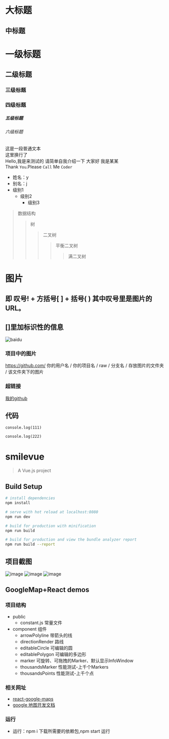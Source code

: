 大标题
=
中标题
-
# 一级标题
## 二级标题
### 三级标题
### 四级标题
##### 五级标题
###### 六级标题
这是一段普通文本<br>
这里换行了<br>
    Hello,我是来测试的
    请简单自我介绍一下
    大家好
    我是某某
   <br>
Thank `You`.Please `Call` Me `Coder`<br>
* 姓名：y<br>
* 别名：j<br>
* 级别1
  * 级别2
    * 级别3
>数据结构
>>树
>>>二叉树
>>>>平衡二叉树  
>>>>>满二叉树  

图片
=
即 叹号! + 方括号[ ] + 括号( ) 其中叹号里是图片的URL。
-
[]里加标识性的信息
-
![baidu](http://www.baidu.com/img/bdlogo.gif "百度logo")  

### 项目中的图片
https://github.com/ 你的用户名 / 你的项目名 / raw / 分支名 / 存放图片的文件夹 / 该文件夹下的图片

### 超链接
[我的github](https://github.com/yujianli "yjl")

代码
-

```
console.log(111)
```

```
console.log(222)
```

# smilevue

> A Vue.js project

## Build Setup

``` bash
# install dependencies
npm install

# serve with hot reload at localhost:8080
npm run dev

# build for production with minification
npm run build

# build for production and view the bundle analyzer report
npm run build --report
```

## 项目截图
![image](https://github.com/yujianli/VueProject/blob/master/src/assets/screenshot/intro_1.jpg)
![image](https://github.com/yujianli/VueProject/blob/master/src/assets/screenshot/intro_2.jpg)
![image](https://github.com/yujianli/VueProject/blob/master/src/assets/screenshot/intro_3.jpg)





## GoogleMap+React demos
### 项目结构
- public
  - constant.js 常量文件
- component 组件
    - arrowPolyline 带箭头的线
    - directionRender 路线
    - editableCircle 可编辑的圆
    - editablePolygon 可编辑的多边形
    - marker 可旋转、可拖拽的Marker、默认显示InfoWindow
    - thousandsMarker 性能测试-上千个Markers
    - thousandsPoints 性能测试-上千个点
### 相关网址
- [react-google-maps](https://github.com/tomchentw/react-google-maps)
- [google 地图开发文档](https://developers.google.com/maps/documentation/javascript/tutorial)

### 运行
- 运行：npm i 下载所需要的依赖包,npm start 运行
